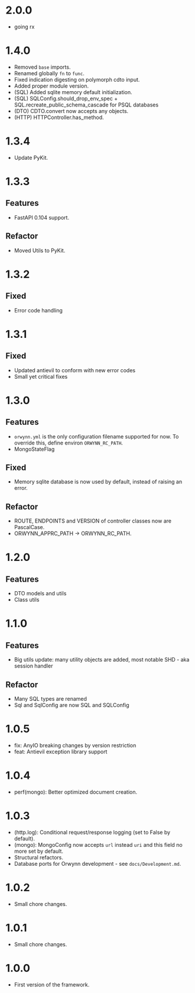 # 2.0.0

- going rx

# 1.4.0

- Removed `base` imports.
- Renamed globally `fn` to `func`.
- Fixed indication digesting on polymorph cdto input.
- Added proper module version.
- (SQL) Added sqlite memory default initialization.
- (SQL) SQLConfig.should_drop_env_spec + SQL.recreate_public_schema_cascade
    for PSQL databases
- (DTO) CDTO.convert now accepts any objects.
- (HTTP) HTTPController.has_method.

# 1.3.4

- Update PyKit.

# 1.3.3

## Features

- FastAPI 0.104 support.

## Refactor

- Moved Utils to PyKit.

# 1.3.2

## Fixed

- Error code handling

# 1.3.1

## Fixed

- Updated antievil to conform with new error codes
- Small yet critical fixes

# 1.3.0

## Features

- `orwynn.yml` is the only configuration filename supported for now. To
  override this, define environ `ORWYNN_RC_PATH`.
- MongoStateFlag

## Fixed

- Memory sqlite database is now used by default, instead of raising an error.

## Refactor

- ROUTE, ENDPOINTS and VERSION of controller classes now are PascalCase.
- ORWYNN_APPRC_PATH -> ORWYNN_RC_PATH.

# 1.2.0

## Features

- DTO models and utils
- Class utils

# 1.1.0

## Features

- Big utils update: many utility objects are added, most notable SHD - aka
  session handler

## Refactor

- Many SQL types are renamed
- Sql and SqlConfig are now SQL and SQLConfig

# 1.0.5

- fix: AnyIO breaking changes by version restriction
- feat: Antievil exception library support

# 1.0.4

- perf(mongo): Better optimized document creation.

# 1.0.3

- (http.log): Conditional request/response logging (set to False by default).
- (mongo): MongoConfig now accepts `url` instead `uri` and this field no more
    set by default.
- Structural refactors.
- Database ports for Orwynn development - see `docs/Development.md`.

# 1.0.2

- Small chore changes.

# 1.0.1

- Small chore changes.

# 1.0.0

- First version of the framework.
